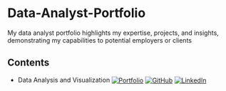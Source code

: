 # Data-Analyst-Portfolio
My data analyst portfolio highlights my expertise, projects, and insights, demonstrating my capabilities to potential employers or clients

## Contents
- Data Analysis and Visualization <span style="vertical-align: middle;">[![Portfolio](https://img.shields.io/badge/Kaggle%20-%232696D1.svg?&style=for-the-badge&logo=kaggle&logoColor=white&labelColor=blue)](https://www.kaggle.com/kubajdrych)</span>
<span style="vertical-align: middle;">[![GitHub](https://img.shields.io/badge/GitHub-%23181717.svg?&style=for-the-badge&logo=github&logoColor=white)](https://github.com/JJDataAnalyst-viz)</span>
<span style="vertical-align: middle;">[![LinkedIn](https://img.shields.io/badge/LinkedIn-%230077B5.svg?&style=for-the-badge&logo=linkedin&logoColor=white)](https://www.linkedin.com/in/jakub-j%C4%99drych/)</span>

